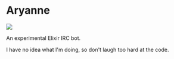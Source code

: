 Aryanne
=======

![](https://derpicdn.net/img/view/2016/1/22/1071206.png)

An experimental Elixir IRC bot.

I have no idea what I'm doing, so don't laugh too hard at the code. 
